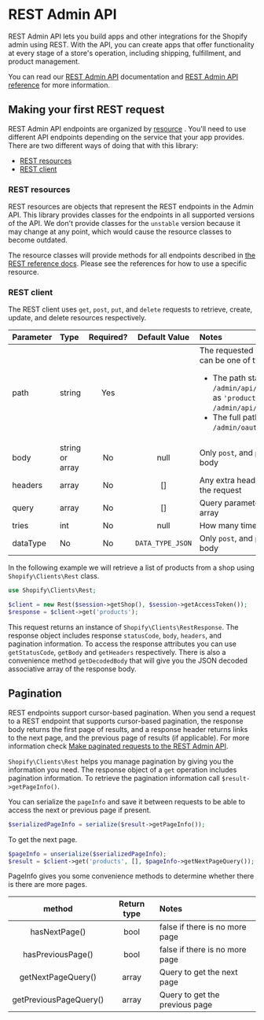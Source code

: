 # REST Admin API

REST Admin API lets you build apps and other integrations for the Shopify admin using REST. With the API, you can create apps that offer functionality at every stage of a store's operation, including shipping, fulfillment, and product management.

You can read our [REST Admin API](https://shopify.dev/docs/api/admin/getting-started#rest-admin-api) documentation and [REST Admin API reference](https://shopify.dev/docs/api/admin-rest) for more information.

## Making your first REST request

REST Admin API endpoints are organized by [resource](https://shopify.dev/docs/api/admin/rest/reference#selecting-apis-for-your-app) . You'll need to use different API endpoints depending on the service that your app provides. There are two different ways of doing that with this library:
* [REST resources](#rest-resources)
* [REST client](#rest-client)

### REST resources

REST resources are objects that represent the REST endpoints in the Admin API. This library provides classes for the endpoints in all supported versions of the API. We don't provide classes for the `unstable` version because it may change at any point, which would cause the resource classes to become outdated.

The resource classes will provide methods for all endpoints described in [the REST reference docs](https://shopify.dev/docs/api/admin-rest). Please see the references for how to use a specific resource.

### REST client

The REST client uses `get`, `post`, `put`, and `delete` requests to retrieve, create, update, and delete resources respectively.

| Parameter | Type            | Required? | Default Value    | Notes                                            |
|:----------|:----------------|:---------:|:----------------:|:-------------------------------------------------|
| path      | string          |    Yes    |                  | The requested API endpoint path. This can be one of two formats:<ul><li>The path starting after the `/admin/api/{version}/` prefix, such as `'products'`, which executes `/admin/api/{version}/products.json`</li><li>The full path, such as `/admin/oauth/access_scopes.json`</li></ul>                          |
| body      | string or array |    No     |     null         | Only `post`, and `put` methods can have body     |
| headers   | array           |    No     |      []          | Any extra headers to send along with the request |
| query     | array           |    No     |      []          | Query parameters as an associative array         |
| tries     | int             |    No     |     null         | How many times to attempt the request            |
| dataType  | No              |    No     | `DATA_TYPE_JSON` | Only `post`, and `put` methods can have body     |

In the following example we will retrieve a list of products from a shop using `Shopify\Clients\Rest` class.

```php
use Shopify\Clients\Rest;

$client = new Rest($session->getShop(), $session->getAccessToken());
$response = $client->get('products');
```

This request returns an instance of `Shopify\Clients\RestResponse`. The response object includes response `statusCode`, `body`, `headers`, and pagination information. To access the response attributes you can use `getStatusCode`, `getBody` and `getHeaders` respectively. There is also a convenience method `getDecodedBody` that will give you the JSON decoded associative array of the response body.

## Pagination

REST endpoints support cursor-based pagination. When you send a request to a REST endpoint that supports cursor-based pagination, the response body returns the first page of results, and a response header returns links to the next page, and the previous page of results (if applicable). For more information check [Make paginated requests to the REST Admin API](https://shopify.dev/docs/api/usage/pagination-rest).

`Shopify\Clients\Rest` helps you manage pagination by giving you the information you need. The response object of a `get` operation includes pagination information. To retrieve the pagination information call `$result->getPageInfo()`.

You can serialize the `pageInfo` and save it between requests to be able to access the next or previous page if present.

```php
$serializedPageInfo = serialize($result->getPageInfo());
```

To get the next page.

```php
$pageInfo = unserialize($serializedPageInfo);
$result = $client->get('products', [], $pageInfo->getNextPageQuery());
```

PageInfo gives you some convenience methods to determine whether there is there are more pages.

|         method         | Return type | Notes                          |
|:----------------------:|:-----------:|:-------------------------------|
|     hasNextPage()      |    bool     | false if there is no more page |
|   hasPreviousPage()    |    bool     | false if there is no more page |
|   getNextPageQuery()   |    array    | Query to get the next page     |
| getPreviousPageQuery() |    array    | Query to get the previous page |
